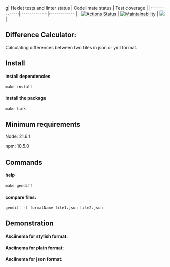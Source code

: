 g| Hexlet tests and linter status | Codelimate status | Test coverage |
|:------------:|:------------:|:------------:|
| [![Actions Status](https://github.com/feather-tail/frontend-project-46/actions/workflows/hexlet-check.yml/badge.svg)](https://github.com/feather-tail/frontend-project-46/actions)    | [![Maintainability](https://api.codeclimate.com/v1/badges/21d8e6d12aee2665ee8f/maintainability)](https://codeclimate.com/github/feather-tail/frontend-project-46/maintainability)   | <a href="https://codeclimate.com/github/feather-tail/frontend-project-46/test_coverage"><img src="https://api.codeclimate.com/v1/badges/21d8e6d12aee2665ee8f/test_coverage" /></a>   |


## Difference Calculator:

Calculating differences between two files in json or yml format.

## Install

#### install dependencies
``make install``

#### install the package
``make link``

## Minimum requirements

Node: 21.6.1

npm: 10.5.0

## Commands

#### help
``make gendiff``

#### compare files:
``gendiff -f formatName file1.json file2.json``

## Demonstration

#### Asciinema for stylish format:

#### Asciinema for plain format:

#### Asciinema for json format:

